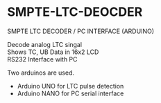 # SMPTE-LTC-DEOCDER
SMPTE LTC DECODER / PC INTERFACE (ARDUINO)

Decode analog LTC singal<br>
Shows TC, UB Data in 16x2 LCD<br>
RS232 Interface with PC

Two arduinos are used.
  - Arduino UNO for LTC pulse detection
  - Arduino NANO for PC serial interface
